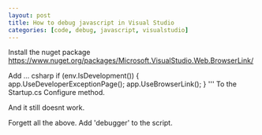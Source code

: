 ```yaml
---
layout: post
title: How to debug javascript in Visual Studio
categories: [code, debug, javascript, visualstudio]
---
```


Install the nuget package https://www.nuget.org/packages/Microsoft.VisualStudio.Web.BrowserLink/

Add
... csharp
if (env.IsDevelopment())
{
    app.UseDeveloperExceptionPage();
    app.UseBrowserLink();
}
'''
To the Startup.cs Configure method.

And it still doesnt work.

Forgett all the above.
Add 'debugger' to the script. 